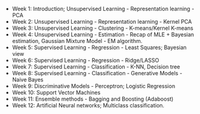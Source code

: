 - Week 1: Introduction; Unsupervised Learning - Representation learning - PCA
- Week 2: Unsupervised Learning - Representation learning - Kernel PCA
- Week 3: Unsupervised Learning - Clustering - K-means/Kernel K-means
- Week 4: Unsupervised Learning - Estimation - Recap of MLE + Bayesian estimation, Gaussian Mixture Model - EM algorithm.
- Week 5: Supervised Learning - Regression - Least Squares; Bayesian view
- Week 6: Supervised Learning - Regression - Ridge/LASSO
- Week 7: Supervised Learning - Classification - K-NN, Decision tree
- Week 8: Supervised Learning - Classification - Generative Models - Naive Bayes
- Week 9: Discriminative Models - Perceptron; Logistic Regression
- Week 10: Support Vector Machines
- Week 11: Ensemble methods - Bagging and Boosting (Adaboost)
- Week 12: Artificial Neural networks; Multiclass classification.
